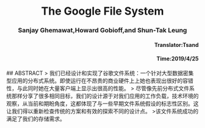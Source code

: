 <h1 align="center">The Google File System</h1>
<h3 align="center">Sanjay Ghemawat,Howard Gobioff,and Shun-Tak Leung</h3>
<h4 align="right">Translator:Tsand</h4>
<h4 align="right">Time:2019/4/25</h4>
## ABSTRACT
> 我们已经设计和实现了谷歌文件系统：一个针对大型数据密集型应用的分布式系统。即使运行在不昂贵的商业硬件上上她也表现出很好的容错性，与此同时她在大量客户端上显示出很高的性能。
> 尽管像先前分布式文件系统那样分享了很多相同目标，我们的设计源于对我们应用的工作负载，技术环境的观察，从当前和期盼角度，这都体现了与一些早期文件系统假设的标志性区别。这让我们得以重新检查传统的方案和有效的探索不同的设计点。
>该文件系统成功的满足了我们的存储需求。
